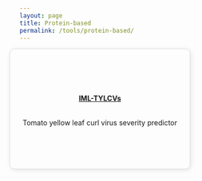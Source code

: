 ```yaml
---
layout: page
title: Protein-based
permalink: /tools/protein-based/
---
```


<section id="programs" class="programs">
    <div class="container">
        <div id="Protein-based" class="custom-row">
                <div class="custom-box">
                    <h4><a href="https://balalab-skku.org/IML-TYLCVs/" target="_blank" rel="noopener noreferrer">IML-TYLCVs</a></h4>
                    <p>Tomato yellow leaf curl virus severity predictor</p>
                </div>
        </div>
    </div>
</section>


<style>
    .programs .container {
        display: flex;
        flex-direction: column;
        align-items: flex-start;
    }

    h1 {
        text-align: left;
        margin-bottom: 20px;
    }

    .custom-box {
        width: 320px;
        height: 200px;
        padding: 20px;
        border: 1px solid #ddd;
        border-radius: 10px;
        box-shadow: 2px 2px 10px rgba(0, 0, 0, 0.1);
        text-align: center;
        display: flex;
        flex-direction: column;
        justify-content: center;
        align-items: center;
    }

    .custom-row {
        display: flex;
        gap: 40px;
        margin-left: -20px;
    }
</style>
